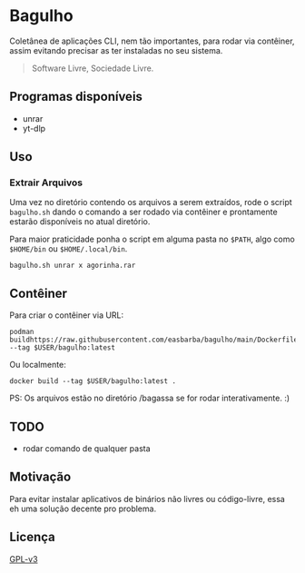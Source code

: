 # Bagulho

Coletânea de aplicações CLI, nem tão importantes, para rodar via contêiner,
assim evitando precisar as ter instaladas no seu sistema.

> Software Livre, Sociedade Livre.

## Programas disponíveis

- unrar
- yt-dlp

## Uso

### Extrair Arquivos

Uma vez no diretório contendo os arquivos a serem extraídos, rode o script
`bagulho.sh` dando o comando a ser rodado via contêiner e prontamente estarão disponíveis no atual diretório.

Para maior praticidade ponha o script em alguma pasta no `$PATH`, algo como `$HOME/bin` ou `$HOME/.local/bin`.

    bagulho.sh unrar x agorinha.rar

## Contêiner

Para criar o contêiner via URL:

    podman buildhttps://raw.githubusercontent.com/easbarba/bagulho/main/Dockerfile --tag $USER/bagulho:latest

Ou localmente:

    docker build --tag $USER/bagulho:latest .

PS: Os arquivos estão no diretório /bagassa se for rodar interativamente. :)

## TODO

- rodar comando de qualquer pasta

## Motivação

Para evitar instalar aplicativos de binários não livres ou código-livre, essa eh uma solução decente pro problema.

## Licença

[GPL-v3](https://www.gnu.org/licenses/gpl-3.0.en.html)
